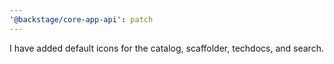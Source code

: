 ```yaml
---
'@backstage/core-app-api': patch
---
```


I have added default icons for the catalog, scaffolder, techdocs, and search.
